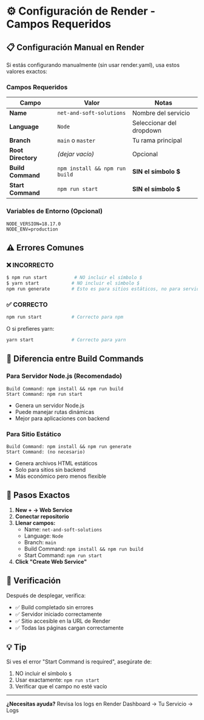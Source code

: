 # ⚙️ Configuración de Render - Campos Requeridos

## 📋 Configuración Manual en Render

Si estás configurando manualmente (sin usar render.yaml), usa estos valores exactos:

### Campos Requeridos

| Campo | Valor | Notas |
|-------|-------|-------|
| **Name** | `net-and-soft-solutions` | Nombre del servicio |
| **Language** | `Node` | Seleccionar del dropdown |
| **Branch** | `main` o `master` | Tu rama principal |
| **Root Directory** | *(dejar vacío)* | Opcional |
| **Build Command** | `npm install && npm run build` | **SIN el símbolo $** |
| **Start Command** | `npm run start` | **SIN el símbolo $** |

### Variables de Entorno (Opcional)

```
NODE_VERSION=18.17.0
NODE_ENV=production
```

## ⚠️ Errores Comunes

### ❌ INCORRECTO
```bash
$ npm run start          # NO incluir el símbolo $
$ yarn start            # NO incluir el símbolo $
npm run generate        # Esto es para sitios estáticos, no para servidor
```

### ✅ CORRECTO
```bash
npm run start           # Correcto para npm
```

O si prefieres yarn:
```bash
yarn start              # Correcto para yarn
```

## 🔄 Diferencia entre Build Commands

### Para Servidor Node.js (Recomendado)
```
Build Command: npm install && npm run build
Start Command: npm run start
```
- Genera un servidor Node.js
- Puede manejar rutas dinámicas
- Mejor para aplicaciones con backend

### Para Sitio Estático
```
Build Command: npm install && npm run generate
Start Command: (no necesario)
```
- Genera archivos HTML estáticos
- Solo para sitios sin backend
- Más económico pero menos flexible

## 📝 Pasos Exactos

1. **New + → Web Service**
2. **Conectar repositorio**
3. **Llenar campos:**
   - Name: `net-and-soft-solutions`
   - Language: `Node`
   - Branch: `main`
   - Build Command: `npm install && npm run build`
   - Start Command: `npm run start`
4. **Click "Create Web Service"**

## 🎯 Verificación

Después de desplegar, verifica:
- ✅ Build completado sin errores
- ✅ Servidor iniciado correctamente
- ✅ Sitio accesible en la URL de Render
- ✅ Todas las páginas cargan correctamente

## 💡 Tip

Si ves el error "Start Command is required", asegúrate de:
1. NO incluir el símbolo `$`
2. Usar exactamente: `npm run start`
3. Verificar que el campo no esté vacío

---

**¿Necesitas ayuda?** Revisa los logs en Render Dashboard → Tu Servicio → Logs